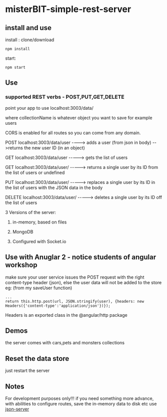 # misterBIT-simple-rest-server

## install and use
install : clone/download 
 
````
npm install
````
start:   
````
npm start
````
 
 
## Use

### supported REST verbs - POST,PUT,GET,DELETE

point your app to use localhost:3003/data/<collectionName>

where collectionName is whatever object you want to save for example users

CORS is enabled for all routes so you can come from any domain.

POST localhost:3003/data/user ----> adds a user (from json in body) -->returns the new user ID (in an object)
 
GET localhost:3003/data/user -----> gets the list of users

GET localhost:3003/data/user/<id> -----> returns a single user by its ID from the list of users or undefined

PUT localhost:3003/data/user/<id> -----> replaces a single user by its ID in the list of users with the JSON data in the body

DELETE localhost:3003/data/user/<id> -----> deletes a single user by its ID off the list of users

3 Versions of the server:

1.  in-memory, based on files

2.  MongoDB

3.  Configured with Socket.io



## Use with Anuglar 2 - notice students of angular workshop

make sure your user service issues the POST request with the right content-type header (json), else the user data will not be added to the store
eg: (from my saveUser function)
```
...
return this.http.post(url, JSON.stringify(user), {headers: new Headers({'content-type':'application/json'})});
```

Headers is an exported class in the @angular/http package

## Demos

the server comes with cars,pets and monsters collections

## Reset the data store

just restart the server

## Notes 

For development purposes only!!!
if you need something more advance, with abilities to configure routes, save the in-memory data to disk etc use [json-server](https://www.npmjs.com/package/json-server)
